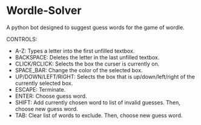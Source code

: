 # Wordle-Solver
A python bot designed to suggest guess words for the game of wordle.

CONTROLS:
- A-Z: Types a letter into the first unfilled textbox.
- BACKSPACE: Deletes the letter in the last unfilled textbox.
- CLICK/RCLICK: Selects the box the curser is currently on. 
- SPACE_BAR: Change the color of the selected box.
- UP/DOWN/LEFT/RIGHT: Selects the box that is up/down/left/right of the currently selected box.
- ESCAPE: Terminate.
- ENTER: Choose guess word.
- SHIFT: Add currently chosen word to list of invalid guesses. Then, choose new guess word.
- TAB: Clear list of words to exclude. Then, choose new guess word.
